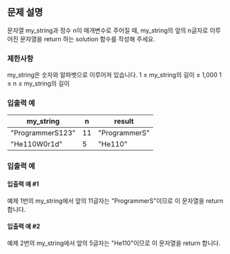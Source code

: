 ## 문제 설명
문자열 my_string과 정수 n이 매개변수로 주어질 때, my_string의 앞의 n글자로 이루어진 문자열을 return 하는 solution 함수를 작성해 주세요.

### 제한사항
my_string은 숫자와 알파벳으로 이루어져 있습니다.
1 ≤ my_string의 길이 ≤ 1,000
1 ≤ n ≤ my_string의 길이
### 입출력 예
|my_string	|n	|result|
|---|---|---|
|"ProgrammerS123"|11|"ProgrammerS"|
|"He110W0r1d"	|5	|"He110"|
### 입출력 예
#### 입출력 예 #1

예제 1번의 my_string에서 앞의 11글자는 "ProgrammerS"이므로 이 문자열을 return 합니다.
#### 입출력 예 #2

예제 2번의 my_string에서 앞의 5글자는 "He110"이므로 이 문자열을 return 합니다.   